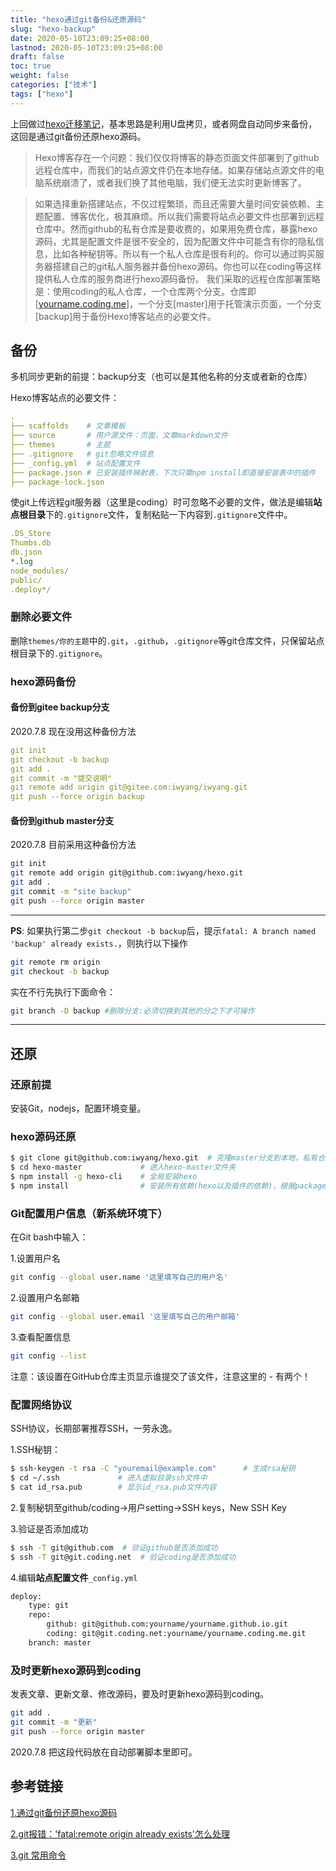 ```yaml
---
title: "hexo通过git备份&还原源码"
slug: "hexo-backup"
date: 2020-05-10T23:09:25+08:00
lastnod: 2020-05-10T23:09:25+08:00
draft: false
toc: true
weight: false
categories: ["技术"]
tags: ["hexo"]
---
```


 上回做过[hexo迁移笔记](https://bore.vip/archives/a0c508c1.html)，基本思路是利用U盘拷贝，或者网盘自动同步来备份，这回是通过git备份还原hexo源码。

> Hexo博客存在一个问题：我们仅仅将博客的静态页面文件部署到了github远程仓库中，而我们的站点源文件仍在本地存储。如果存储站点源文件的电脑系统崩溃了，或者我们换了其他电脑，我们便无法实时更新博客了。

<!-- more -->

> 如果选择重新搭建站点，不仅过程繁琐，而且还需要大量时间安装依赖、主题配置、博客优化，极其麻烦。所以我们需要将站点必要文件也部署到远程仓库中。然而github的私有仓库是要收费的，如果用免费仓库，暴露hexo源码，尤其是配置文件是很不安全的，因为配置文件中可能含有你的隐私信息，比如各种秘钥等。所以有一个私人仓库是很有利的。你可以通过购买服务器搭建自己的git私人服务器并备份hexo源码。你也可以在coding等这样提供私人仓库的服务商进行hexo源码备份。
> 我们采取的远程仓库部署策略是：使用coding的私人仓库，一个仓库两个分支。仓库即[[yourname.coding.me](http://yourname.coding.me)]，一个分支[master]用于托管演示页面，一个分支[backup]用于备份Hexo博客站点的必要文件。

## 备份

多机同步更新的前提：backup分支（也可以是其他名称的分支或者新的仓库）

Hexo博客站点的必要文件：

```yaml
.
├── scaffolds    # 文章模板
├── source       # 用户源文件：页面，文章markdown文件
├── themes       # 主题
├── .gitignore   # git忽略文件信息
├── _config.yml  # 站点配置文件
├── package.json # 已安装插件映射表，下次只需npm install即直接安装表中的插件
├── package-lock.json

```

使git上传远程git服务器（这里是coding）时可忽略不必要的文件，做法是编辑**站点根目录**下的`.gitignore`文件，复制粘贴一下内容到`.gitignore`文件中。

```yaml
.DS_Store
Thumbs.db
db.json
*.log
node_modules/
public/
.deploy*/
```

### 删除必要文件

删除`themes/你的主题`中的`.git`，`.github`，`.gitignore`等git仓库文件，只保留站点根目录下的`.gitignore`。

### hexo源码备份

#### 备份到gitee backup分支

2020.7.8 现在没用这种备份方法

```yaml
git init                  
git checkout -b backup  	 
git add .				 	  
git commit -m "提交说明" 	  
git remote add origin git@gitee.com:iwyang/iwyang.git  
git push --force origin backup	 
```

#### 备份到github master分支

2020.7.8 目前采用这种备份方法

```bash
git init
git remote add origin git@github.com:iwyang/hexo.git
git add .
git commit -m "site backup"
git push --force origin master
```

---

**PS**: 如果执行第二步`git checkout -b backup`后，提示`fatal: A branch named 'backup' already exists.`，则执行以下操作

```bash
git remote rm origin
git checkout -b backup
```

实在不行先执行下面命令：

```bash
git branch -D backup #删除分支:必须切换到其他的分之下才可操作
```

---

## 还原

### 还原前提

安装Git，nodejs，配置环境变量。

### hexo源码还原

```bash
$ git clone git@github.com:iwyang/hexo.git	# 克隆master分支到本地，私有仓库需要输入用户名和密码
$ cd hexo-master		     # 进入hexo-master文件夹
$ npm install -g hexo-cli	 # 全局安装hexo
$ npm install				 # 安装所有依赖(hexo以及插件的依赖)，根据package.json自动安装之前安装过的插件
```

### Git配置用户信息（新系统环境下）

在Git bash中输入：

1.设置用户名

```bash
git config --global user.name '这里填写自己的用户名'
```

2.设置用户名邮箱

```bash
git config --global user.email '这里填写自己的用户邮箱'
```

3.查看配置信息

```bash
git config --list
```

注意：该设置在GitHub仓库主页显示谁提交了该文件，注意这里的 - 有两个！

### 配置网络协议

SSH协议，长期部署推荐SSH，一劳永逸。

1.SSH秘钥：

```bash
$ ssh-keygen -t rsa -C "youremail@example.com"		# 生成rsa秘钥
$ cd ~/.ssh		 		# 进入虚拟目录ssh文件中
$ cat id_rsa.pub		# 显示id_rsa.pub文件内容
```

2.复制秘钥至github/coding->用户setting->SSH keys，New SSH Key

3.验证是否添加成功

```bash
$ ssh -T git@github.com  # 验证github是否添加成功
$ ssh -T git@git.coding.net  # 验证coding是否添加成功
```

4.编辑**站点配置文件**`_config.yml`

```bash
deploy:
    type: git
    repo: 
        github: git@github.com:yourname/yourname.github.io.git 
        coding: git@git.coding.net:yourname/yourname.coding.me.git 
    branch: master
```

### 及时更新hexo源码到coding

发表文章、更新文章、修改源码，要及时更新hexo源码到coding。

```bash
git add .
git commit -m "更新"
git push --force origin master
```

2020.7.8 把这段代码放在自动部署脚本里即可。

## 参考链接

[1.通过git备份还原hexo源码](https://www.qcmoke.site/blog/hexo_backup.html)

[2.git报错：'fatal:remote origin already exists'怎么处理](https://www.cnblogs.com/leaf930814/p/6664706.html)

[3.git 常用命令](https://blog.csdn.net/www1056481167/article/details/80046132)